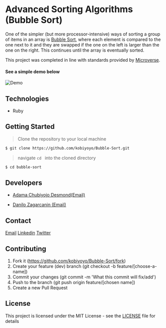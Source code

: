 # Advanced Sorting Algorithms (Bubble Sort)
One of the simpler (but more processor-intensive) ways of sorting a group of items in an array is [Bubble Sort](https://en.wikipedia.org/wiki/Bubble_sort), 
where each element is compared to the one next to it and they are swapped if the one on the left is larger than the one on the right. 
This continues until the array is eventually sorted. 

This project was completed in line with standards provided by [Microverse](https://www.microverse.org/ "The Global School for Remote Software Developers!").

#### See a simple demo below

![Demo](https://upload.wikimedia.org/wikipedia/commons/0/06/Bubble-sort.gif)

## Technologies

- Ruby


## Getting Started

> Clone the repository to your local machine

```sh
$ git clone https://github.com/kobiyoyo/Bubble-Sort.git
```

> navigate ```cd ``` into the cloned directory

```sh
$ cd bubble-sort
```
## Developers

* [Adama Chubiyojo Desmond](https://github.com/kobiyoyo)[(Email)](mailto:Adamachubi@gmail.com)

* [Danilo Zagarcanin ](https://github.com/danilozag1992)[(Email)](mailto:danilozagarcanin@gmail.com)

## Contact
[Email](mailto:danilozagarcanin@gmail.com)
[Linkedin](https://www.linkedin.com/in/danilo-zagarcanin-88169b185/)
[Twitter](https://twitter.com/danilo96061514)

## Contributing

1. Fork it (https://github.com/kobiyoyo/Bubble-Sort/fork)
2. Create your feature (dev) branch (git checkout -b feature/[choose-a-name])
3. Commit your changes (git commit -m 'What this commit will fix/add')
4. Push to the branch (git push origin feature/[chosen name])
5. Create a new Pull Request

## License

This project is licensed under the MIT License - see the [LICENSE](./LICENSE.md) file for details

